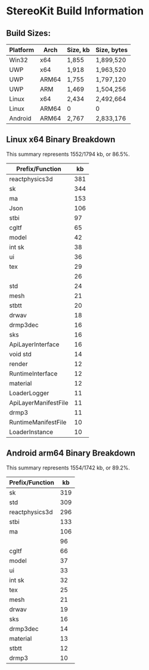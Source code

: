 # StereoKit Build Information

## Build Sizes:

| Platform | Arch  | Size, kb | Size, bytes |
| -------- | ----- | -------- | ----------- |
| Win32    | x64   |    1,855 |   1,899,520 |
| UWP      | x64   |    1,918 |   1,963,520 |
| UWP      | ARM64 |    1,755 |   1,797,120 |
| UWP      | ARM   |    1,469 |   1,504,256 |
| Linux    | x64   |    2,434 |   2,492,664 |
| Linux    | ARM64 |        0 |           0 |
| Android  | ARM64 |    2,767 |   2,833,176 |
## Linux x64 Binary Breakdown

This summary represents 1552/1794 kb, or 86.5%.

|      Prefix/Function | kb   |
| -------------------- | ---- |
|       reactphysics3d | 381  |
|                   sk | 344  |
|                   ma | 153  |
|                 Json | 106  |
|                 stbi | 97   |
|                cgltf | 65   |
|                model | 42   |
|               int sk | 38   |
|                   ui | 36   |
|                  tex | 29   |
|                      | 26   |
|                  std | 24   |
|                 mesh | 21   |
|                stbtt | 20   |
|                drwav | 18   |
|             drmp3dec | 16   |
|                  sks | 16   |
|    ApiLayerInterface | 16   |
|             void std | 14   |
|               render | 12   |
|     RuntimeInterface | 12   |
|             material | 12   |
|         LoaderLogger | 11   |
| ApiLayerManifestFile | 11   |
|                drmp3 | 11   |
|  RuntimeManifestFile | 10   |
|       LoaderInstance | 10   |
## Android arm64 Binary Breakdown

This summary represents 1554/1742 kb, or 89.2%.

|      Prefix/Function | kb   |
| -------------------- | ---- |
|                   sk | 319  |
|                  std | 309  |
|       reactphysics3d | 296  |
|                 stbi | 133  |
|                   ma | 106  |
|                      | 96   |
|                cgltf | 66   |
|                model | 37   |
|                   ui | 33   |
|               int sk | 32   |
|                  tex | 25   |
|                 mesh | 21   |
|                drwav | 19   |
|                  sks | 16   |
|             drmp3dec | 14   |
|             material | 13   |
|                stbtt | 12   |
|                drmp3 | 10   |

